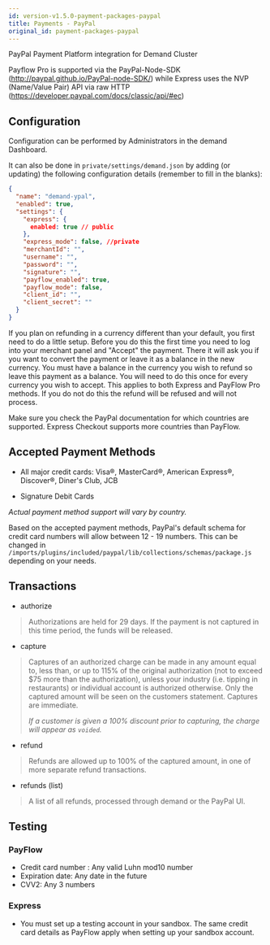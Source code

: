 ```yaml
---
id: version-v1.5.0-payment-packages-paypal
title: Payments - PayPal
original_id: payment-packages-paypal
---
```

    
PayPal Payment Platform integration for Demand Cluster

Payflow Pro is supported via the PayPal-Node-SDK (<http://paypal.github.io/PayPal-node-SDK/>) while Express uses the NVP (Name/Value Pair) API via raw HTTP (<https://developer.paypal.com/docs/classic/api/#ec>)

## Configuration

Configuration can be performed by Administrators in the demand Dashboard.

It can also be done in `private/settings/demand.json` by adding (or updating) the following configuration details (remember to fill in the blanks):

```json
{
  "name": "demand-ypal",
  "enabled": true,
  "settings": {
    "express": {
      enabled: true // public
    },
    "express_mode": false, //private
    "merchantId": "",
    "username": "",
    "password": "",
    "signature": "",
    "payflow_enabled": true,
    "payflow_mode": false,
    "client_id": "",
    "client_secret": ""
  }
}
```

If you plan on refunding in a currency different than your default, you first need to do a little setup. Before you do this the first time you need to log into your merchant panel and "Accept" the payment. There it will ask you if you want to convert the payment or leave it as a balance in the new currency. You must have a balance in the currency you wish to refund so leave this payment as a balance. You will need to do this once for every currency you wish to accept. This applies to both Express and PayFlow Pro methods. If you do not do this the refund will be refused and will not process.

Make sure you check the PayPal documentation for which countries are supported. Express Checkout supports more countries than PayFlow.

## Accepted Payment Methods

-   All major credit cards: Visa®, MasterCard®, American Express®, Discover®, Diner's Club, JCB

-   Signature Debit Cards

_Actual payment method support will vary by country._

Based on the accepted payment methods, PayPal's default schema for credit card numbers will allow between 12 - 19 numbers. This can be changed in `/imports/plugins/included/paypal/lib/collections/schemas/package.js` depending on your needs.

## Transactions

-   authorize

> Authorizations are held for 29 days. If the payment is not captured in this time period, the funds will be released.

-   capture

> Captures of an authorized charge can be made in any amount equal to, less than, or up to 115% of the original authorization (not to exceed $75 more than the authorization), unless your industry (i.e. tipping in restaurants) or individual account is authorized otherwise. Only the captured amount will be seen on the customers statement. Captures are immediate.
> 
> _If a customer is given a 100% discount prior to capturing, the charge will appear as `voided`._

-   refund

> Refunds are allowed up to 100% of the captured amount, in one of more separate refund transactions.

-   refunds (list)

> A list of all refunds, processed through demand or the PayPal UI.

## Testing

### PayFlow

-   Credit card number : Any valid Luhn mod10 number
-   Expiration date: Any date in the future
-   CVV2: Any 3 numbers

### Express

-   You must set up a testing account in your sandbox. The same credit card details as PayFlow apply when setting up your sandbox account.
